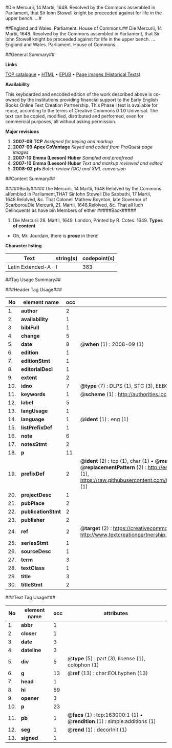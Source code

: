 #Die Mercurii, 14 Martii, 1648. Resolved by the Commons assembled in Parliament, that Sir Iohn Stowell knight be proceeded against for life in the upper bench. ...#

##England and Wales. Parliament. House of Commons.##
Die Mercurii, 14 Martii, 1648. Resolved by the Commons assembled in Parliament, that Sir Iohn Stowell knight be proceeded against for life in the upper bench. ...
England and Wales. Parliament. House of Commons.

##General Summary##

**Links**

[TCP catalogue](http://www.ota.ox.ac.uk/tcp/)  • 
[HTML](http://tei.it.ox.ac.uk/tcp/Texts-HTML/free/A83/A83831.html)  • 
[EPUB](http://tei.it.ox.ac.uk/tcp/Texts-EPUB/free/A83/A83831.epub) • 
[Page images (Historical Texts)](https://data.historicaltexts.jisc.ac.uk/view?pubId=eebo-99872547e&pageId=eebo-99872547e-163000-1)

**Availability**

This keyboarded and encoded edition of the
	       work described above is co-owned by the institutions
	       providing financial support to the Early English Books
	       Online Text Creation Partnership. This Phase I text is
	       available for reuse, according to the terms of Creative
	       Commons 0 1.0 Universal. The text can be copied,
	       modified, distributed and performed, even for
	       commercial purposes, all without asking permission.

**Major revisions**

1. __2007-09__ __TCP__ *Assigned for keying and markup*
1. __2007-09__ __Apex CoVantage__ *Keyed and coded from ProQuest page images*
1. __2007-10__ __Emma (Leeson) Huber__ *Sampled and proofread*
1. __2007-10__ __Emma (Leeson) Huber__ *Text and markup reviewed and edited*
1. __2008-02__ __pfs__ *Batch review (QC) and XML conversion*

##Content Summary##

#####Body#####
Die Mercurii, 14 Martii, 1648.Reſolved by the Commons aſſembled in Parliament,THAT Sir Iohn Stowell Die Sabbathi, 17 Martii, 1648.Reſolved, &c. That Colonell Mathew Boynton, late Governor of ScarborouDie Mercurii, 21. Martii, 1648.Reſolved, &c. That all ſuch Delinquents as have bin Members of either
#####Back#####

1. Die Mercurii 28. Martii, 1649.
London, Printed by R. Cotes. 1649.
**Types of content**

  * Oh, Mr. Jourdain, there is **prose** in there!

**Character listing**


|Text|string(s)|codepoint(s)|
|---|---|---|
|Latin Extended-A|ſ|383|

##Tag Usage Summary##

###Header Tag Usage###

|No|element name|occ|attributes|
|---|---|---|---|
|1.|__author__|2||
|2.|__availability__|1||
|3.|__biblFull__|1||
|4.|__change__|5||
|5.|__date__|8| @__when__ (1) : 2008-09 (1)|
|6.|__edition__|1||
|7.|__editionStmt__|1||
|8.|__editorialDecl__|1||
|9.|__extent__|2||
|10.|__idno__|7| @__type__ (7) : DLPS (1), STC (3), EEBO-CITATION (1), PROQUEST (1), VID (1)|
|11.|__keywords__|1| @__scheme__ (1) : http://authorities.loc.gov/ (1)|
|12.|__label__|5||
|13.|__langUsage__|1||
|14.|__language__|1| @__ident__ (1) : eng (1)|
|15.|__listPrefixDef__|1||
|16.|__note__|6||
|17.|__notesStmt__|2||
|18.|__p__|11||
|19.|__prefixDef__|2| @__ident__ (2) : tcp (1), char (1)  •  @__matchPattern__ (2) : ([0-9\-]+):([0-9IVX]+) (1), (.+) (1)  •  @__replacementPattern__ (2) : http://eebo.chadwyck.com/downloadtiff?vid=$1&page=$2 (1), https://raw.githubusercontent.com/textcreationpartnership/Texts/master/tcpchars.xml#$1 (1)|
|20.|__projectDesc__|1||
|21.|__pubPlace__|2||
|22.|__publicationStmt__|2||
|23.|__publisher__|2||
|24.|__ref__|2| @__target__ (2) : https://creativecommons.org/publicdomain/zero/1.0/ (1), http://www.textcreationpartnership.org/docs/. (1)|
|25.|__seriesStmt__|1||
|26.|__sourceDesc__|1||
|27.|__term__|3||
|28.|__textClass__|1||
|29.|__title__|3||
|30.|__titleStmt__|2||


###Text Tag Usage###

|No|element name|occ|attributes|
|---|---|---|---|
|1.|__abbr__|1||
|2.|__closer__|1||
|3.|__date__|3||
|4.|__dateline__|3||
|5.|__div__|5| @__type__ (5) : part (3), license (1), colophon (1)|
|6.|__g__|13| @__ref__ (13) : char:EOLhyphen (13)|
|7.|__head__|1||
|8.|__hi__|59||
|9.|__opener__|3||
|10.|__p__|23||
|11.|__pb__|1| @__facs__ (1) : tcp:163000:1 (1)  •  @__rendition__ (1) : simple:additions (1)|
|12.|__seg__|1| @__rend__ (1) : decorInit (1)|
|13.|__signed__|1||
